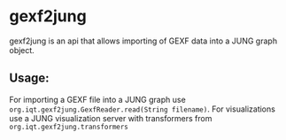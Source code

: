 gexf2jung
=========

gexf2jung is an api that allows importing of GEXF data into a JUNG graph object.

Usage:
------

For importing a GEXF file into a JUNG graph use <code>org.iqt.gexf2jung.GexfReader.read(String filename)</code>. For visualizations use a JUNG visualization server with transformers from <code>org.iqt.gexf2jung.transformers</code>
